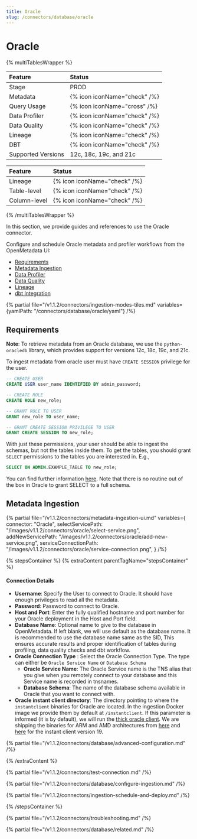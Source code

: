 ```yaml
---
title: Oracle
slug: /connectors/database/oracle
---
```


# Oracle

{% multiTablesWrapper %}

| Feature            | Status                       |
|:-------------------|:-----------------------------|
| Stage              | PROD                         |
| Metadata           | {% icon iconName="check" /%} |
| Query Usage        | {% icon iconName="cross" /%} |
| Data Profiler      | {% icon iconName="check" /%} |
| Data Quality       | {% icon iconName="check" /%} |
| Lineage            | {% icon iconName="check" /%} |
| DBT                | {% icon iconName="check" /%} |
| Supported Versions | 12c, 18c, 19c, and 21c       |

| Feature      | Status                       |
|:-------------|:-----------------------------|
| Lineage      | {% icon iconName="check" /%} |
| Table-level  | {% icon iconName="check" /%} |
| Column-level | {% icon iconName="check" /%} |

{% /multiTablesWrapper %}

In this section, we provide guides and references to use the Oracle connector.

Configure and schedule Oracle metadata and profiler workflows from the OpenMetadata UI:

- [Requirements](#requirements)
- [Metadata Ingestion](#metadata-ingestion)
- [Data Profiler](/connectors/ingestion/workflows/profiler)
- [Data Quality](/connectors/ingestion/workflows/data-quality)
- [Lineage](/connectors/ingestion/lineage)
- [dbt Integration](/connectors/ingestion/workflows/dbt)

{% partial file="/v1.1.2/connectors/ingestion-modes-tiles.md" variables={yamlPath: "/connectors/database/oracle/yaml"} /%}

## Requirements

**Note**: To retrieve metadata from an Oracle database, we use the `python-oracledb` library, which provides support for versions 12c, 18c, 19c, and 21c.

To ingest metadata from oracle user must have `CREATE SESSION` privilege for the user.

```sql
-- CREATE USER
CREATE USER user_name IDENTIFIED BY admin_password;

-- CREATE ROLE
CREATE ROLE new_role;

-- GRANT ROLE TO USER 
GRANT new_role TO user_name;

-- GRANT CREATE SESSION PRIVILEGE TO USER
GRANT CREATE SESSION TO new_role;
```

With just these permissions, your user should be able to ingest the schemas, but not the tables inside them. To get
the tables, you should grant `SELECT` permissions to the tables you are interested in. E.g.,

```sql
SELECT ON ADMIN.EXAMPLE_TABLE TO new_role;
```

You can find further information [here](https://docs.oracle.com/javadb/10.8.3.0/ref/rrefsqljgrant.html). Note that
there is no routine out of the box in Oracle to grant SELECT to a full schema.

## Metadata Ingestion

{% partial 
  file="/v1.1.2/connectors/metadata-ingestion-ui.md" 
  variables={
    connector: "Oracle", 
    selectServicePath: "/images/v1.1.2/connectors/oracle/select-service.png",
    addNewServicePath: "/images/v1.1.2/connectors/oracle/add-new-service.png",
    serviceConnectionPath: "/images/v1.1.2/connectors/oracle/service-connection.png",
} 
/%}

{% stepsContainer %}
{% extraContent parentTagName="stepsContainer" %}

#### Connection Details

- **Username**: Specify the User to connect to Oracle. It should have enough privileges to read all the metadata.
- **Password**: Password to connect to Oracle.
- **Host and Port**: Enter the fully qualified hostname and port number for your Oracle deployment in the Host and Port field.
- **Database Name**: Optional name to give to the database in OpenMetadata. If left blank, we will use default as the database name. It is recommended to use the database name same as the SID, This ensures accurate results and proper identification of tables during profiling, data quality checks and dbt workflow.
- **Oracle Connection Type** : Select the Oracle Connection Type. The type can either be `Oracle Service Name` or `Database Schema`
  - **Oracle Service Name**: The Oracle Service name is the TNS alias that you give when you remotely connect to your database and this Service name is recorded in tnsnames.
  - **Database Schema**: The name of the database schema available in Oracle that you want to connect with.
- **Oracle instant client directory**: The directory pointing to where the `instantclient` binaries for Oracle are located. In the ingestion Docker image we 
    provide them by default at `/instantclient`. If this parameter is informed (it is by default), we will run the [thick oracle client](https://python-oracledb.readthedocs.io/en/latest/user_guide/initialization.html#initializing-python-oracledb).
    We are shipping the binaries for ARM and AMD architectures from [here](https://www.oracle.com/database/technologies/instant-client/linux-x86-64-downloads.html)
    and [here](https://www.oracle.com/database/technologies/instant-client/linux-arm-aarch64-downloads.html) for the instant client version 19.

{% partial file="/v1.1.2/connectors/database/advanced-configuration.md" /%}

{% /extraContent %}

{% partial file="/v1.1.2/connectors/test-connection.md" /%}

{% partial file="/v1.1.2/connectors/database/configure-ingestion.md" /%}

{% partial file="/v1.1.2/connectors/ingestion-schedule-and-deploy.md" /%}

{% /stepsContainer %}

{% partial file="/v1.1.2/connectors/troubleshooting.md" /%}

{% partial file="/v1.1.2/connectors/database/related.md" /%}

